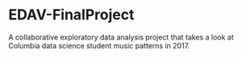 # EDAV-FinalProject
A collaborative exploratory data analysis project that takes a look at Columbia data science student music patterns in 2017.
